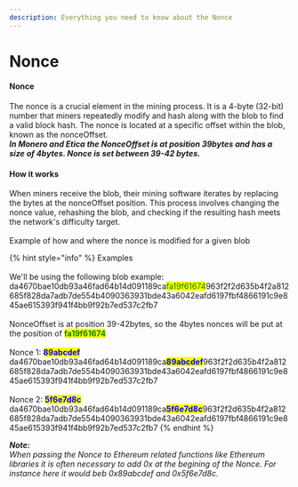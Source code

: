 ```yaml
---
description: Everything you need to know about the Nonce
---
```


# Nonce

#### Nonce

The nonce is a crucial element in the mining process. It is a 4-byte (32-bit) number that miners repeatedly modify and hash along with the blob to find a valid block hash. The nonce is located at a specific offset within the blob, known as the nonceOffset.\
_**In Monero and Etica the NonceOffset is at position 39bytes and has a size of 4bytes. Nonce is set between 39-42 bytes.**_

#### How it works

When miners receive the blob, their mining software iterates by replacing the bytes at the nonceOffset position. This process involves changing the nonce value, rehashing the blob, and checking if the resulting hash meets the network's difficulty target.\
\
Example of how and where the nonce is modified for a given blob

{% hint style="info" %}
Examples \
\
We'll be using the following blob example:\
da4670bae10db93a46fad64b14d091189ca<mark style="color:green;">fa19f61674</mark>963f2f2d635b4f2a812685f828da7adb7de554b4090363931bde43a6042eafd6197fbf4866191c9e845ae615393f941f4bb9f92b7ed537c2fb7\
\
NonceOffset is at position 39-42bytes, so the 4bytes nonces will be put at the position of <mark style="color:green;">**fa19f61674**</mark>\
\
Nonce 1: <mark style="color:blue;">**89abcdef**</mark>\
da4670bae10db93a46fad64b14d091189ca<mark style="color:blue;">**89abcdef**</mark>963f2f2d635b4f2a812685f828da7adb7de554b4090363931bde43a6042eafd6197fbf4866191c9e845ae615393f941f4bb9f92b7ed537c2fb7\
\
Nonce 2: <mark style="color:blue;">**5f6e7d8c**</mark>\
da4670bae10db93a46fad64b14d091189ca<mark style="color:blue;">**5f6e7d8c**</mark>963f2f2d635b4f2a812685f828da7adb7de554b4090363931bde43a6042eafd6197fbf4866191c9e845ae615393f941f4bb9f92b7ed537c2fb7
{% endhint %}

_**Note:**_ \
_When passing the Nonce to Ethereum related functions like Ethereum libraries it is often necessary to add 0x at the begining of the Nonce. For instance here it would beb 0x89abcdef_ _and 0x5f6e7d8c._
